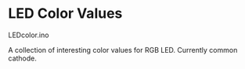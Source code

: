 LED Color Values
==============

LEDcolor.ino

A collection of interesting color values for RGB LED. Currently common cathode.

